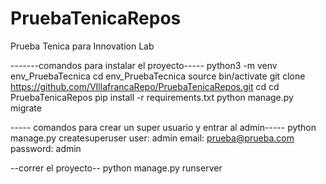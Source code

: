 # PruebaTenicaRepos
Prueba Tenica para Innovation Lab

-------comandos para instalar el proyecto-----
python3 -m venv env_PruebaTecnica
cd env_PruebaTecnica
source bin/activate
git clone https://github.com/VIllafrancaRepo/PruebaTenicaRepos.git
cd cd PruebaTenicaRepos
pip install -r requirements.txt
python manage.py migrate

----- comandos para crear un super usuario y entrar al admin-----
python manage.py createsuperuser
user: admin
email: prueba@prueba.com
password: admin


--correr el proyecto--
python manage.py runserver
